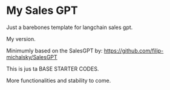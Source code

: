 # My Sales GPT
Just a barebones template for langchain sales gpt.

My version.

Minimumly based on the SalesGPT by: https://github.com/filip-michalsky/SalesGPT

This is jus ta BASE STARTER CODES.

More functionalities and stability to come. 
